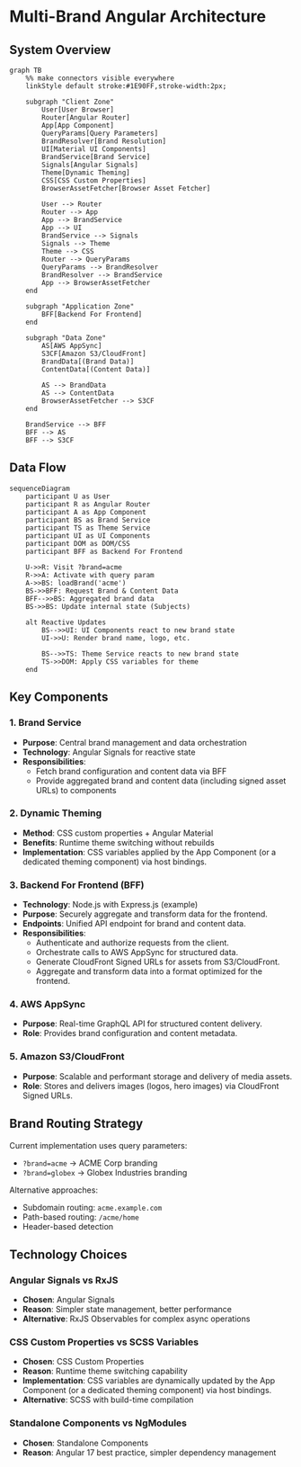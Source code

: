 # Multi-Brand Angular Architecture

## System Overview

```mermaid
graph TB
    %% make connectors visible everywhere
    linkStyle default stroke:#1E90FF,stroke-width:2px;

    subgraph "Client Zone"
        User[User Browser]
        Router[Angular Router]
        App[App Component]
        QueryParams[Query Parameters]
        BrandResolver[Brand Resolution]
        UI[Material UI Components]
        BrandService[Brand Service]
        Signals[Angular Signals]
        Theme[Dynamic Theming]
        CSS[CSS Custom Properties]
        BrowserAssetFetcher[Browser Asset Fetcher]

        User --> Router
        Router --> App
        App --> BrandService
        App --> UI
        BrandService --> Signals
        Signals --> Theme
        Theme --> CSS
        Router --> QueryParams
        QueryParams --> BrandResolver
        BrandResolver --> BrandService
        App --> BrowserAssetFetcher
    end

    subgraph "Application Zone"
        BFF[Backend For Frontend]
    end

    subgraph "Data Zone"
        AS[AWS AppSync]
        S3CF[Amazon S3/CloudFront]
        BrandData[(Brand Data)]
        ContentData[(Content Data)]

        AS --> BrandData
        AS --> ContentData
        BrowserAssetFetcher --> S3CF
    end

    BrandService --> BFF
    BFF --> AS
    BFF --> S3CF
```

## Data Flow

```mermaid
sequenceDiagram
    participant U as User
    participant R as Angular Router
    participant A as App Component
    participant BS as Brand Service
    participant TS as Theme Service
    participant UI as UI Components
    participant DOM as DOM/CSS
    participant BFF as Backend For Frontend

    U->>R: Visit ?brand=acme
    R->>A: Activate with query param
    A->>BS: loadBrand('acme')
    BS->>BFF: Request Brand & Content Data
    BFF-->>BS: Aggregated brand data
    BS->>BS: Update internal state (Subjects)

    alt Reactive Updates
        BS-->>UI: UI Components react to new brand state
        UI->>U: Render brand name, logo, etc.

        BS-->>TS: Theme Service reacts to new brand state
        TS->>DOM: Apply CSS variables for theme
    end
```

## Key Components

### 1. Brand Service
- **Purpose**: Central brand management and data orchestration
- **Technology**: Angular Signals for reactive state
- **Responsibilities**:
  - Fetch brand configuration and content data via BFF
  - Provide aggregated brand and content data (including signed asset URLs) to components

### 2. Dynamic Theming
- **Method**: CSS custom properties + Angular Material
- **Benefits**: Runtime theme switching without rebuilds
- **Implementation**: CSS variables applied by the App Component (or a dedicated theming component) via host bindings.

### 3. Backend For Frontend (BFF)
- **Technology**: Node.js with Express.js (example)
- **Purpose**: Securely aggregate and transform data for the frontend.
- **Endpoints**: Unified API endpoint for brand and content data.
- **Responsibilities**:
  - Authenticate and authorize requests from the client.
  - Orchestrate calls to AWS AppSync for structured data.
  - Generate CloudFront Signed URLs for assets from S3/CloudFront.
  - Aggregate and transform data into a format optimized for the frontend.

### 4. AWS AppSync
- **Purpose**: Real-time GraphQL API for structured content delivery.
- **Role**: Provides brand configuration and content metadata.

### 5. Amazon S3/CloudFront
- **Purpose**: Scalable and performant storage and delivery of media assets.
- **Role**: Stores and delivers images (logos, hero images) via CloudFront Signed URLs.

## Brand Routing Strategy

Current implementation uses query parameters:
- `?brand=acme` → ACME Corp branding
- `?brand=globex` → Globex Industries branding

Alternative approaches:
- Subdomain routing: `acme.example.com`
- Path-based routing: `/acme/home`
- Header-based detection

## Technology Choices

### Angular Signals vs RxJS
- **Chosen**: Angular Signals
- **Reason**: Simpler state management, better performance
- **Alternative**: RxJS Observables for complex async operations

### CSS Custom Properties vs SCSS Variables
- **Chosen**: CSS Custom Properties
- **Reason**: Runtime theme switching capability
- **Implementation**: CSS variables are dynamically updated by the App Component (or a dedicated theming component) via host bindings.
- **Alternative**: SCSS with build-time compilation

### Standalone Components vs NgModules
- **Chosen**: Standalone Components
- **Reason**: Angular 17 best practice, simpler dependency management